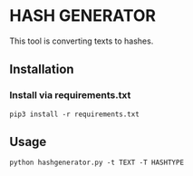# HASH GENERATOR

This tool is converting texts to hashes.

## Installation

### Install via requirements.txt

`pip3 install -r requirements.txt`

## Usage

`python hashgenerator.py -t TEXT -T HASHTYPE`
